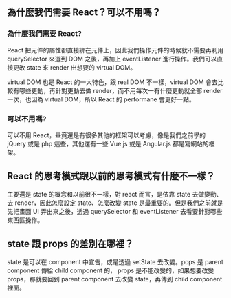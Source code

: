 ## 為什麼我們需要 React？可以不用嗎？

### 為什麼我們需要 React?

React 把元件的屬性都直接綁在元件上，因此我們操作元件的時候就不需要再利用 querySelector 來選到 DOM 之後，再加上 eventListener 進行操作。我們可以直接更改 state 來 render 出想要的 virtual DOM。

virtual DOM 也是 React 的一大特色，跟 real DOM 不一樣，virtual DOM 會去比較有哪些更動，再針對更動去做 render，而不用每次一有什麼更動就全部 render 一次，也因為 virtual DOM，所以 React 的 performane 會更好一點。

### 可以不用嗎?

可以不用 React，畢竟還是有很多其他的框架可以考慮，像是我們之前學的 jQuery 或是 php 這些，其他還有一些 Vue.js 或是 Angular.js 都是寫網站的框架。

## React 的思考模式跟以前的思考模式有什麼不一樣？

主要還是 state 的概念和以前很不一樣，對 react 而言，是依靠 state 去做變動、去 render，因此怎麼設定 state、怎麼改變 state 是最重要的。但是我們之前就是先把畫面 UI 弄出來之後，透過 querySelector 和 eventListener 去看要針對哪些東西區操作。

## state 跟 props 的差別在哪裡？

state 是可以在 component 中宣告，或是透過 setState 去改變。pops 是 parent component 傳給 child component 的， props 是不能改變的，如果想要改變 props，那就要回到 parent component 去改變 state，再傳到 child component 裡面。
